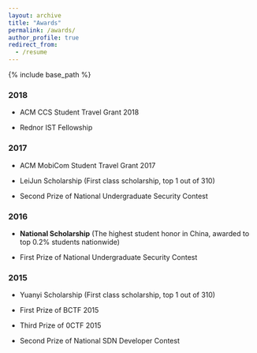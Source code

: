 ```yaml
---
layout: archive
title: "Awards"
permalink: /awards/
author_profile: true
redirect_from:
  - /resume
---
```


{% include base_path %}

### 2018

* ACM CCS Student Travel Grant 2018

* Rednor IST Fellowship

### 2017

* ACM MobiCom Student Travel Grant 2017

* LeiJun Scholarship (First class scholarship, top 1 out of 310)
* Second Prize of National Undergraduate Security Contest


### 2016

* **National Scholarship** (The highest student honor in China, awarded to top 0.2% students nationwide)


* First Prize of National Undergraduate Security Contest

### 2015

* Yuanyi Scholarship (First class scholarship, top 1 out of 310)

* First Prize of BCTF 2015

* Third Prize of 0CTF 2015

* Second Prize of National SDN Developer Contest


